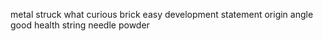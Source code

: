 metal struck what curious brick easy development statement origin angle good health string needle powder